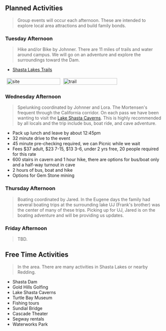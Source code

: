 <!--- This section is Cascading Style Sheet (CSS) and applies to HTML -->
<style>
/* "row style" is flexible size and aligns pictures in center */
.row {
  align-items: center;
  display: flex;
}

/* "column style" is one-third of the width with padding */
.column {
  flex: 33.33%;
  padding: 5px;
}
</style>
## Planned Activities
> Group events will occur each afternoon.  These are intended to explore local area attractions and build family bonds.

### Tuesday Afternoon
> Hike and/or Bike by Johnner.   There are 11 miles of trails and water around campus.   We will go on an adventure and explore the surroundings toward the Dam.
- [Shasta Lakes Trails](https://www.alltrails.com/us/california/shasta-lake)

<div class="row"> <!--- make a new row -->
  <!-- each column is one-third of width -->
  <div class="column">
    <img src="/images/coram-ranch-arial.png" alt="site" style="width:100%">
  </div>
   <div class="column">
    <img src="/images/coram-ranch-dam.png" alt="trail" style="width:100%">
  </div>
   <div class="column">
  </div>
</div>

### Wednesday Afternoon
> Spelunking coordinated by Johnner and Lora.  The Mortensen's frequent through the California corridor.  On each pass we have been wanting to visit the [Lake Shasta Caverns](https://lakeshastacaverns.clickforward.com/).   This is highly recommended by all locals and the trip include bus, boat ride, and cave adventure.   
- Pack up lunch and leave by about 12:45pm
- 32 minute drive to the event
- 45 minute pre-checking required, we can Picnic while we wait
- Fees $37 adult, $23 7-15, $13 3-6, under 2 yrs free, 20 people required for this rate
- 600 stairs in cavern and 1 hour hike, there are options for bus/boat only and a half-way turnout in cave
- 2 hours of bus, boat and hike
- Options for Gem Stone mining

### Thursday Afternoon
> Boating coordinated by Jared.  In the Eugene days the family had several boating trips at the surrounding lake  UJ (Frank's brother) was the center of many of these trips.  Picking up for UJ, Jared is on the boating adventure and will be providing us updates.

### Friday Afternoon
> TBD.


## Free Time Activities
> In the area.  There are many activities in Shasta Lakes or nearby Redding.

- Shasta Dam
- Gold Hills Golfing
- Lake Shasta Caverns
- Turtle Bay Museum
- Fishing tours
- Sundial Bridge
- Cascade Theater
- Segway rentals
- Waterworks Park